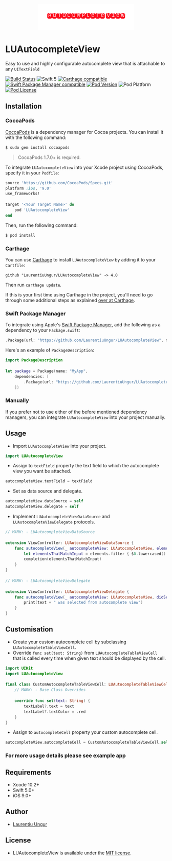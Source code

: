 <p align="center" >
    <img src="ReadmeIcon.png" title="Title image" float=center width=300>
</p>

# LUAutocompleteView
Easy to use and highly configurable autocomplete view that is attachable to any `UITextField`

[![Build Status](http://img.shields.io/travis/LaurentiuUngur/LUAutocompleteView/master.svg?style=flat)](https://travis-ci.org/LaurentiuUngur/LUAutocompleteView)
![Swift 5](https://img.shields.io/badge/Swift-5-yellow.svg)
[![Carthage compatible](https://img.shields.io/badge/Carthage-compatible-4BC51D.svg?style=flat)](https://github.com/Carthage/Carthage)
[![Swift Package Manager compatible](https://img.shields.io/badge/Swift%20Package%20Manager-compatible-brightgreen.svg)](https://github.com/apple/swift-package-manager)
[![Pod Version](http://img.shields.io/cocoapods/v/LUAutocompleteView.svg?style=flat)](https://cocoapods.org/pods/LUAutocompleteView/)
![Pod Platform](http://img.shields.io/cocoapods/p/LUAutocompleteView.svg?style=flat)
[![Pod License](http://img.shields.io/cocoapods/l/LUAutocompleteView.svg?style=flat)](https://opensource.org/licenses/MIT)

## Installation

### CocoaPods

[CocoaPods](http://cocoapods.org) is a dependency manager for Cocoa projects. You can install it with the following command:

```bash
$ sudo gem install cocoapods
```

> CocoaPods 1.7.0+ is required.

To integrate `LUAutocompleteView` into your Xcode project using CocoaPods, specify it in your `Podfile`:

```ruby
source 'https://github.com/CocoaPods/Specs.git'
platform :ios, '9.0'
use_frameworks!

target '<Your Target Name>' do
    pod 'LUAutocompleteView'
end
```

Then, run the following command:

```bash
$ pod install
```

### Carthage

You can use [Carthage](https://github.com/Carthage/Carthage) to install `LUAutocompleteView` by adding it to your `Cartfile`:

```
github "LaurentiuUngur/LUAutocompleteView" ~> 4.0
```

Then run `carthage update`.

If this is your first time using Carthage in the project, you'll need to go through some additional steps as explained [over at Carthage](https://github.com/Carthage/Carthage#adding-frameworks-to-an-application).

### Swift Package Manager

To integrate using Apple's [Swift Package Manager](https://swift.org/package-manager), add the following as a dependency to your `Package.swift`:

```Swift
.Package(url: "https://github.com/LaurentiuUngur/LUAutocompleteView", majorVersion: 4)
```

Here's an example of `PackageDescription`:

```Swift
import PackageDescription

let package = Package(name: "MyApp",
    dependencies: [
        .Package(url: "https://github.com/LaurentiuUngur/LUAutocompleteView", majorVersion: 4)
    ])
```

### Manually

If you prefer not to use either of the before mentioned dependency managers, you can integrate `LUAutocompleteView` into your project manually.

## Usage

* Import `LUAutocompleteView` into your project.

```Swift
import LUAutocompleteView
```
* Assign to `textField` property the text field to which the autocomplete view you want be attached.

```Swift
autocompleteView.textField = textField
```

* Set as data source and delegate.

```Swift
autocompleteView.dataSource = self
autocompleteView.delegate = self
```

* Implement `LUAutocompleteViewDataSource` and `LUAutocompleteViewDelegate` protocols.

````Swift
// MARK: - LUAutocompleteViewDataSource

extension ViewController: LUAutocompleteViewDataSource {
    func autocompleteView(_ autocompleteView: LUAutocompleteView, elementsFor text: String, completion: @escaping ([String]) -> Void) {
        let elementsThatMatchInput = elements.filter { $0.lowercased().contains(text.lowercased()) }
        completion(elementsThatMatchInput)
    }
}

// MARK: - LUAutocompleteViewDelegate

extension ViewController: LUAutocompleteViewDelegate {
    func autocompleteView(_ autocompleteView: LUAutocompleteView, didSelect text: String) {
        print(text + " was selected from autocomplete view")
    }
}
````

## Customisation

* Create your custom autocomplete cell by subclassing `LUAutocompleteTableViewCell`.
* Override `func set(text: String)` from `LUAutocompleteTableViewCell` that is called every time when given text should be displayed by the cell.

````Swift
import UIKit
import LUAutocompleteView

final class CustomAutocompleteTableViewCell: LUAutocompleteTableViewCell {
    // MARK: - Base Class Overrides

    override func set(text: String) {
        textLabel?.text = text
        textLabel?.textColor = .red
    }
}
````

* Assign to `autocompleteCell` property your custom autocomplete cell.

```Swift
autocompleteView.autocompleteCell = CustomAutocompleteTableViewCell.self
```

### For more usage details please see example app

## Requirements

- Xcode 10.2+
- Swift 5.0+
- iOS 9.0+

## Author
- [Laurentiu Ungur](https://github.com/LaurentiuUngur)

## License
- LUAutocompleteView is available under the [MIT license](LICENSE).
